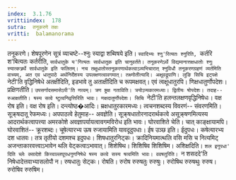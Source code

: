 ```yaml
---
index:  3.1.76
vrittiindex:  178
sutra:  तनूकरणे तक्षः
vritti:  balamanorama 
---
```


तनूकरणे। शेषपूरणेन सूत्रं व्याचष्टे--श्नुः स्याद्वा शब्विषये इति। `स्वादिभ्यः श्नु'रित्यतः श्नुरिति, `कर्तरि श'बित्यतः कर्तरीति, `सार्वधातुके य'गित्यतः सार्वधातुक इति चानुवर्तते। तनूकरणेऽर्थे विद्यमानात्तक्षधातोः श्नुः स्यात्कत्र्रर्थे सार्वधातुके इति फलितम्। नच तक्षूधातोस्तनूकरणार्थकत्वाऽव्यभिचारात् श्नुविधौ तनूकरणग्रहणं व्यर्तमिति वाच्यम्, अत एव धातुपाठे अर्थनिर्देशस्य उपलक्षणत्वावगमात्। तक्ष्णोतीत्यादि। अक्षूवद्रूपाणि। लुङि सिचि इट्पक्षे `नेटी'ति वृद्धिनिषेधे अतक्षीदिति, इडभावे तु अताक्षीदिति च रूपमक्षवत्। एवं त्वक्षूधातुरपि। णिक्षधातुर्णोपदेशः। प्रक्षिणतीति। `उपसर्गादसमासेऽपी'ति णत्वम्। त्रण ष्ट्रक्ष गताविति। त्रयोऽप्यकारमध्याः। द्वितीयः षोपदेशः। तदाह-- रुआक्षतीति। षस्य सत्वे ष्टुत्वनिवृत्तिरिति भावः। णक्षदातुर्णोपदेशः। सिचि `नेटी'ति हलन्तलक्षणवृद्धिनिषेधः। वक्ष रोष इति। वक्ष रोष इति। दन्त्योष्ठ�आदिः। म्रक्षधातुरकारमध्यः। त्वचनशब्दस्य विवरणं-- संवरणमिति। सूक्र्षदातू रेफमध्यः। अपपाठत्वे हेतुमाह-- अवज्ञेति। सूक्र्षधातोरनादरार्थकत्वे असूक्र्षणमित्यस्य आदरार्थकत्वापत्त्या अमरकोशे अवज्ञापर्यायत्वावगमविरोध इति भावः। घोरवाशिते चेति। चात् काङ्क्षायामपि। घोरवाशितं-- क्रूरशब्दः। चूषेत्यारभ्य ऊष रुजायामिति यावदूदुपधाः। ईष उञ्छ इति। ईदुपधः। कषेत्यारभ्य दश धातवः। तत्र तृतीयो दशमश्च इदुपधः। शिषधातुरनिट्कः। क्रादिनियमात्थलि वसि मसि च नित्यमिट् अजन्ताकारवत्त्वाऽभावेन थलि वेट्कत्वाऽभावात्। शिशेषिथ। शिशिषिव शिशिषिम। अशिक्षदिति। `शल इगुपधा' दिति च्लेः क्सादेशे कित्त्वाल्लघूपधगुणनिषेधे षस्य कत्वे सस्य षत्वमिति भावः। ववषतुरिति। `न शसददे'ति निषेधादेत्तवाभ्यासलोपौ न। रुषधातुः सेट्कः। रोषति। रुरोष रुरुषतुः रुरुषुः। रुरोषिथ रुरुषथुः रुरुष। रुरोषिव रुरुषिम।

